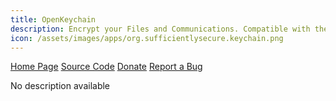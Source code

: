 ```yaml
---
title: OpenKeychain
description: Encrypt your Files and Communications. Compatible with the OpenPGP Standard.
icon: /assets/images/apps/org.sufficientlysecure.keychain.png
---
```


<div class="button-bar" markdown="0">
<a class="btn" href="https://www.openkeychain.org/">Home Page</a>
<a class="btn" href="https://github.com/open-keychain/open-keychain">Source Code</a>
<a class="btn" href="https://www.paypal.com/cgi-bin/webscr?cmd=_donations&business=android%40schuermann.eu&lc=US&item_name=OpenKeychain+Donation&no_note=0&no_shipping=1&currency_code=EUR">Donate</a>
<a class="btn" href="https://github.com/open-keychain/open-keychain/issues">Report a Bug</a>
</div>

No description available
